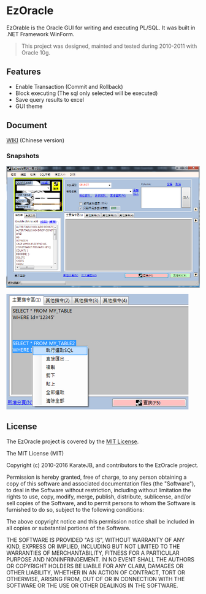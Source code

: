 # EzOracle

EzOrable is the Oracle GUI for writing and executing PL/SQL.
It was built in .NET Framework WinForm.

> This project was designed, mainted and tested during 2010-2011 with Oracle 10g.

## Features

* Enable Transaction (Commit and Rollback)
* Block executing (The sql only selected will be executed)
* Save query results to excel
* GUI theme

## Document

[WIKI](https://github.com/KarateJB/EzOracle/wiki) (Chinese version)



### Snapshots

![Main](/assets/MainForm.png)

![BlockQuery](/assets/BlockQuery.png)



## License

The EzOracle project is covered by the [MIT License](http://opensource.org/licenses/MIT "MIT License").

The MIT License (MIT)

Copyright (c) 2010-2016 KarateJB, and contributors to the EzOracle project.

Permission is hereby granted, free of charge, to any person obtaining a copy
of this software and associated documentation files (the "Software"), to deal
in the Software without restriction, including without limitation the rights
to use, copy, modify, merge, publish, distribute, sublicense, and/or sell
copies of the Software, and to permit persons to whom the Software is
furnished to do so, subject to the following conditions:

The above copyright notice and this permission notice shall be included in
all copies or substantial portions of the Software.

THE SOFTWARE IS PROVIDED "AS IS", WITHOUT WARRANTY OF ANY KIND, EXPRESS OR
IMPLIED, INCLUDING BUT NOT LIMITED TO THE WARRANTIES OF MERCHANTABILITY,
FITNESS FOR A PARTICULAR PURPOSE AND NONINFRINGEMENT. IN NO EVENT SHALL THE
AUTHORS OR COPYRIGHT HOLDERS BE LIABLE FOR ANY CLAIM, DAMAGES OR OTHER
LIABILITY, WHETHER IN AN ACTION OF CONTRACT, TORT OR OTHERWISE, ARISING FROM,
OUT OF OR IN CONNECTION WITH THE SOFTWARE OR THE USE OR OTHER DEALINGS IN
THE SOFTWARE.

